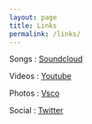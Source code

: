 ```yaml
---
layout: page
title: Links
permalink: /links/
---
```



 
 
 Songs  : [Soundcloud](https://soundcloud.com/nicklevantis/) 

 Videos : [Youtube](https://youtube.com/nicklevantis/) 

 Photos : [Vsco](https://vsco.co/nicklevantis/images/1) 

 Social : [Twitter](https://twitter.com/nicklevantis) 


